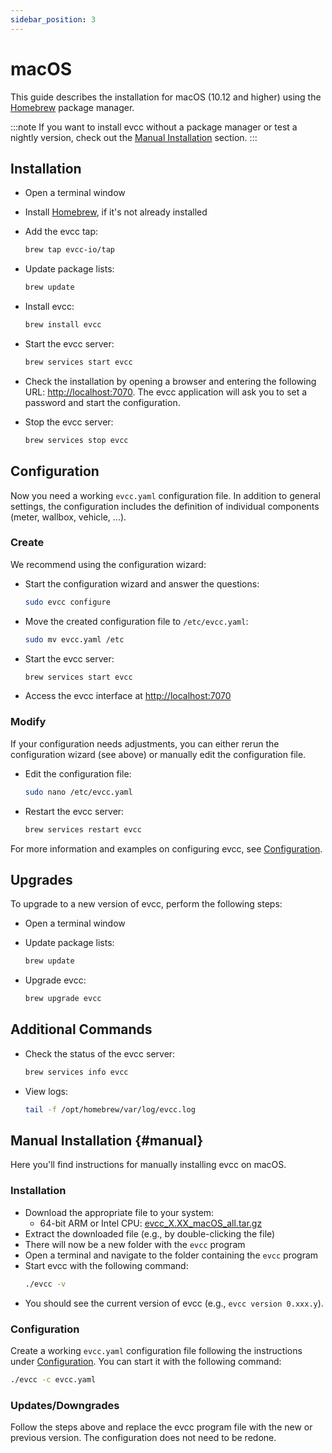 ```yaml
---
sidebar_position: 3
---
```


# macOS

This guide describes the installation for macOS (10.12 and higher) using the [Homebrew](https://brew.sh) package manager.

:::note
If you want to install evcc without a package manager or test a nightly version, check out the [Manual Installation](#manual) section.
:::

## Installation

- Open a terminal window
- Install [Homebrew](https://brew.sh), if it's not already installed
- Add the evcc tap:

  ```sh
  brew tap evcc-io/tap
  ```

- Update package lists:

  ```sh
  brew update
  ```

- Install evcc:

  ```sh
  brew install evcc
  ```

- Start the evcc server:

  ```sh
  brew services start evcc
  ```

- Check the installation by opening a browser and entering the following URL: [http://localhost:7070](http://localhost:7070). The evcc application will ask you to set a password and start the configuration.
- Stop the evcc server:

  ```sh
  brew services stop evcc
  ```

## Configuration

Now you need a working `evcc.yaml` configuration file.
In addition to general settings, the configuration includes the definition of individual components (meter, wallbox, vehicle, ...).

### Create

We recommend using the configuration wizard:

- Start the configuration wizard and answer the questions:

  ```sh
  sudo evcc configure
  ```

- Move the created configuration file to `/etc/evcc.yaml`:

  ```sh
  sudo mv evcc.yaml /etc
  ```

- Start the evcc server:

  ```sh
  brew services start evcc
  ```

- Access the evcc interface at [http://localhost:7070](http://localhost:7070)

### Modify

If your configuration needs adjustments, you can either rerun the configuration wizard (see above) or manually edit the configuration file.

- Edit the configuration file:

  ```sh
  sudo nano /etc/evcc.yaml
  ```

- Restart the evcc server:

  ```sh
  brew services restart evcc
  ```

For more information and examples on configuring evcc, see [Configuration](./configuration).

## Upgrades

To upgrade to a new version of evcc, perform the following steps:

- Open a terminal window
- Update package lists:

  ```sh
  brew update
  ```

- Upgrade evcc:

  ```sh
  brew upgrade evcc
  ```

## Additional Commands

- Check the status of the evcc server:

  ```sh
  brew services info evcc
  ```

- View logs:

  ```sh
  tail -f /opt/homebrew/var/log/evcc.log
  ```

## Manual Installation {#manual}

Here you'll find instructions for manually installing evcc on macOS.

### Installation

- Download the appropriate file to your system:
  - 64-bit ARM or Intel CPU: [evcc_X.XX_macOS_all.tar.gz](https://github.com/evcc-io/evcc/releases/latest)
- Extract the downloaded file (e.g., by double-clicking the file)
- There will now be a new folder with the `evcc` program
- Open a terminal and navigate to the folder containing the `evcc` program
- Start evcc with the following command:
  ```sh
  ./evcc -v
  ```
- You should see the current version of evcc (e.g., `evcc version 0.xxx.y`).

### Configuration

Create a working `evcc.yaml` configuration file following the instructions under [Configuration](./configuration).
You can start it with the following command:

```sh
./evcc -c evcc.yaml
```

### Updates/Downgrades

Follow the steps above and replace the evcc program file with the new or previous version.
The configuration does not need to be redone.
